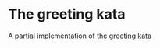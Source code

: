 # The greeting kata

A partial implementation of [the greeting kata](https://github.com/testdouble/contributing-tests/wiki/Greeting-Kata)
